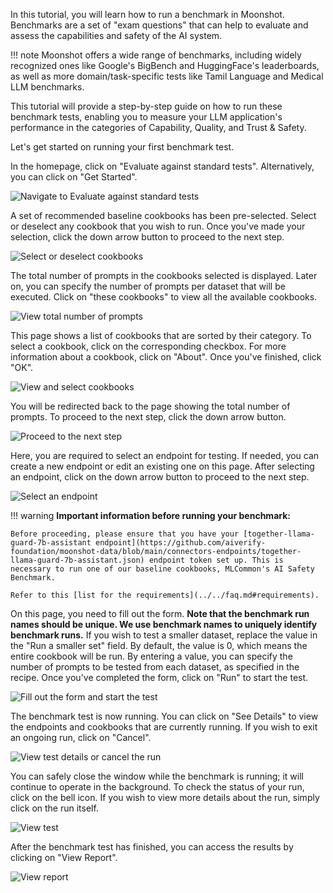 
In this tutorial, you will learn how to run a benchmark in Moonshot. Benchmarks are a set of "exam questions" that can help to evaluate and assess the capabilities and safety of the AI system.

!!! note
    Moonshot offers a wide range of benchmarks, including widely recognized ones like Google's BigBench and HuggingFace's leaderboards, as well as more domain/task-specific tests like Tamil Language and Medical LLM benchmarks.

This tutorial will provide a step-by-step guide on how to run these benchmark tests, enabling you to measure your LLM application's performance in the categories of Capability, Quality, and Trust & Safety. 

Let's get started on running your first benchmark test.

In the homepage, click on "Evaluate against standard tests". Alternatively, you can click on "Get Started".

![Navigate to Evaluate against standard tests](./res/run_bm_1.png)

A set of recommended baseline cookbooks has been pre-selected. Select or deselect any cookbook that you wish to run. Once you've made your selection, click the down arrow button to proceed to the next step.

![Select or deselect cookbooks](./res/run_bm_2.png)

The total number of prompts in the cookbooks selected is displayed. Later on, you can specify the number of prompts per dataset that will be executed. Click on "these cookbooks" to view all the available cookbooks.



![View total number of prompts](./res/run_bm_3.png)

This page shows a list of cookbooks that are sorted by their category. To select a cookbook, click on the corresponding checkbox. For more information about a cookbook, click on "About". Once you've finished, click "OK".

![View and select cookbooks](./res/run_bm_4.png)

You will be redirected back to the page showing the total number of prompts. To proceed to the next step, click the down arrow button.

![Proceed to the next step](./res/run_bm_5.png)

Here, you are required to select an endpoint for testing. If needed, you can create a new endpoint or edit an existing one on this page. After selecting an endpoint, click on the down arrow button to proceed to the next step.

![Select an endpoint](./res/run_bm_6.png)

!!! warning
    <b>Important information before running your benchmark:</b>

    Before proceeding, please ensure that you have your [together-llama-guard-7b-assistant endpoint](https://github.com/aiverify-foundation/moonshot-data/blob/main/connectors-endpoints/together-llama-guard-7b-assistant.json) endpoint token set up. This is necessary to run one of our baseline cookbooks, MLCommon's AI Safety Benchmark.

    Refer to this [list for the requirements](../../faq.md#requirements).

On this page, you need to fill out the form. **Note that the benchmark run names should be unique. We use benchmark names to uniquely identify benchmark runs.** If you wish to test a smaller dataset, replace the value in the "Run a smaller set" field. By default, the value is 0, which means the entire cookbook will be run. By entering a value, you can specify the number of prompts to be tested from each dataset, as specified in the recipe. Once you've completed the form, click on "Run" to start the test.

![Fill out the form and start the test](./res/run_bm_7.png)

The benchmark test is now running. You can click on "See Details" to view the endpoints and cookbooks that are currently running. If you wish to exit an ongoing run, click on "Cancel".

![View test details or cancel the run](./res/run_bm_8.png)

You can safely close the window while the benchmark is running; it will continue to operate in the background. To check the status of your run, click on the bell icon. If you wish to view more details about the run, simply click on the run itself.

![View test](./res/run_bm_9.png)

After the benchmark test has finished, you can access the results by clicking on "View Report".

![View report](./res/run_bm_10.png)
